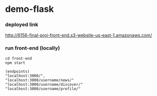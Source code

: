 # demo-flask

### deployed link
http://6156-final-proj-front-end.s3-website-us-east-1.amazonaws.com/

### run front-end (locally)
```
cd front-end
npm start  

(endpoints)
"localhost:3000/", 
"localhost:3000/username/news/"
"localhost:3000/username/discover/"
"localhost:3000/username/profile/"
```
